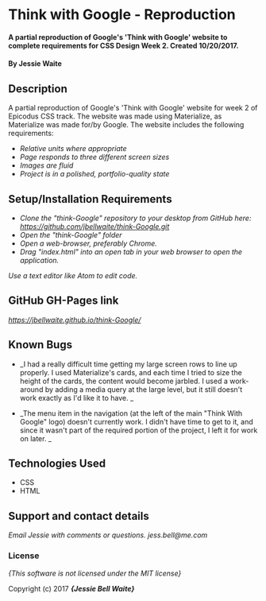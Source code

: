 
# Think with Google - Reproduction

#### A partial reproduction of Google's 'Think with Google' website to complete requirements for CSS Design Week 2. Created 10/20/2017.

#### By **Jessie Waite**

## Description

A partial reproduction of Google's 'Think with Google' website for week 2 of Epicodus CSS track. The website was made using Materialize, as Materialize was made for/by Google. The website includes the following requirements:

* _Relative units where appropriate_
* _Page responds to three different screen sizes_
* _Images are fluid_
* _Project is in a polished, portfolio-quality state_


## Setup/Installation Requirements

* _Clone the "think-Google" repository to your desktop from GitHub here: https://github.com/jbellwaite/think-Google.git_
* _Open the "think-Google" folder_
* _Open a web-browser, preferably Chrome._
* _Drag "index.html" into an open tab in your web browser to open the application._

_Use a text editor like Atom to edit code._

## GitHub GH-Pages link
_https://jbellwaite.github.io/think-Google/_

## Known Bugs

* _I had a really difficult time getting my large screen rows to line up properly. I used Materialize's cards, and each time I tried to size the height of the cards, the content would become jarbled. I used a work-around by adding a media query at the large level, but it still doesn't work exactly as I'd like it to have. _

* _The menu item in the navigation (at the left of the main "Think With Google" logo) doesn't currently work. I didn't have time to get to it, and since it wasn't part of the required portion of the project, I left it for work on later. _

## Technologies Used
  * CSS
  * HTML

## Support and contact details

_Email Jessie with comments or questions._
_jess.bell@me.com_

### License

*{This software is not licensed under the MIT license}*

Copyright (c) 2017 **_{Jessie Bell Waite}_**
